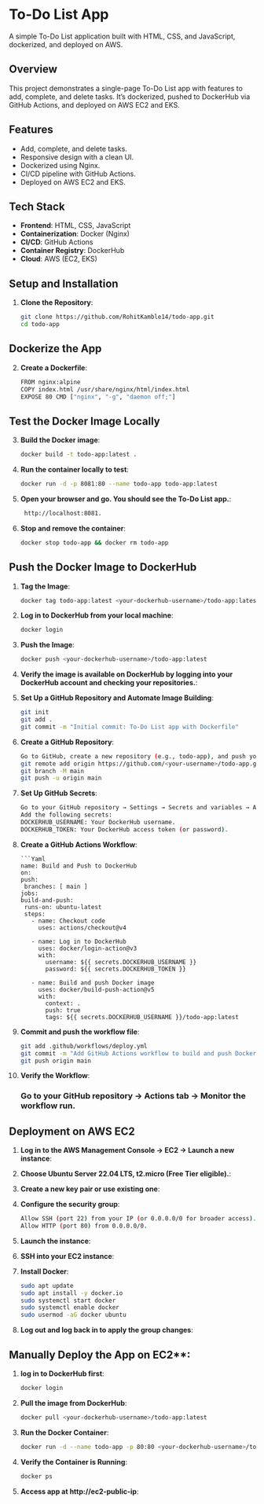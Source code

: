 # To-Do List App

A simple To-Do List application built with HTML, CSS, and JavaScript, dockerized, and deployed on AWS.

## Overview
This project demonstrates a single-page To-Do List app with features to add, complete, and delete tasks. It’s dockerized, pushed to DockerHub via GitHub Actions, and deployed on AWS EC2 and EKS.

## Features
- Add, complete, and delete tasks.
- Responsive design with a clean UI.
- Dockerized using Nginx.
- CI/CD pipeline with GitHub Actions.
- Deployed on AWS EC2 and EKS.

## Tech Stack
- **Frontend**: HTML, CSS, JavaScript
- **Containerization**: Docker (Nginx)
- **CI/CD**: GitHub Actions
- **Container Registry**: DockerHub
- **Cloud**: AWS (EC2, EKS)

## Setup and Installation

1. **Clone the Repository**:
   ```bash
   git clone https://github.com/RohitKamble14/todo-app.git
   cd todo-app
## Dockerize the App
2. **Create a Dockerfile**:
   ```bash
   FROM nginx:alpine 
   COPY index.html /usr/share/nginx/html/index.html 
   EXPOSE 80 CMD ["nginx", "-g", "daemon off;"]

## Test the Docker Image Locally

3. **Build the Docker image**:
   ```bash
   docker build -t todo-app:latest .
4. **Run the container locally to test**:
   ```bash
   docker run -d -p 8081:80 --name todo-app todo-app:latest
5. **Open your browser and go. You should see the To-Do List app.**:
   ```bash
    http://localhost:8081.
6. **Stop and remove the container**:
   ```bash
   docker stop todo-app && docker rm todo-app

## Push the Docker Image to DockerHub

1. **Tag the Image**:
   ```bash
   docker tag todo-app:latest <your-dockerhub-username>/todo-app:latest

2. **Log in to DockerHub from your local machine**:
   ```bash
   docker login

3. **Push the Image**:
   ```bash
   docker push <your-dockerhub-username>/todo-app:latest

4. **Verify the image is available on DockerHub by logging into your DockerHub account and checking your repositories.**:

5. **Set Up a GitHub Repository and Automate Image Building**:
   ```bash
   git init
   git add .
   git commit -m "Initial commit: To-Do List app with Dockerfile"

6. **Create a GitHub Repository**:
   ```bash
   Go to GitHub, create a new repository (e.g., todo-app), and push your code:
   git remote add origin https://github.com/<your-username>/todo-app.git
   git branch -M main
   git push -u origin main

7. **Set Up GitHub Secrets**:
   ```bash
   Go to your GitHub repository → Settings → Secrets and variables → Actions → New repository secret.
   Add the following secrets:
   DOCKERHUB_USERNAME: Your DockerHub username.
   DOCKERHUB_TOKEN: Your DockerHub access token (or password).

8. **Create a GitHub Actions Workflow**:
   ```Create a file .github/workflows/deploy.yml in your repository with the following content to automate building and pushing the Docker image to DockerHub
   ```Yaml
   name: Build and Push to DockerHub
   on:
   push:
    branches: [ main ]
   jobs:
   build-and-push:
    runs-on: ubuntu-latest
    steps:
      - name: Checkout code
        uses: actions/checkout@v4

      - name: Log in to DockerHub
        uses: docker/login-action@v3
        with:
          username: ${{ secrets.DOCKERHUB_USERNAME }}
          password: ${{ secrets.DOCKERHUB_TOKEN }}

      - name: Build and push Docker image
        uses: docker/build-push-action@v5
        with:
          context: .
          push: true
          tags: ${{ secrets.DOCKERHUB_USERNAME }}/todo-app:latest

9. **Commit and push the workflow file**:
    ```bash
    git add .github/workflows/deploy.yml
   git commit -m "Add GitHub Actions workflow to build and push Docker image"
   git push origin main

10. **Verify the Workflow**:
    ### Go to your GitHub repository → Actions tab → Monitor the workflow run.

## Deployment on AWS EC2

1. **Log in to the AWS Management Console → EC2 → Launch a new instance**:

2. **Choose Ubuntu Server 22.04 LTS, t2.micro (Free Tier eligible).**:

3. **Create a new key pair or use existing one**:

4. **Configure the security group**:
   ```bash
   Allow SSH (port 22) from your IP (or 0.0.0.0/0 for broader access).
   Allow HTTP (port 80) from 0.0.0.0/0.

5. **Launch the instance**:

6. **SSH into your EC2 instance**:

8. **Install Docker**:
   ```bash
   sudo apt update
   sudo apt install -y docker.io
   sudo systemctl start docker
   sudo systemctl enable docker
   sudo usermod -aG docker ubuntu

9. **Log out and log back in to apply the group changes**:

## Manually Deploy the App on EC2**:

1. **log in to DockerHub first**:
   ```bash
   docker login
2. **Pull the image from DockerHub**:
   ```bash
   docker pull <your-dockerhub-username>/todo-app:latest
3. **Run the Docker Container**:
   ```bash
   docker run -d --name todo-app -p 80:80 <your-dockerhub-username>/todo-app:latest
4. **Verify the Container is Running**:
   ```bash
   docker ps
5. **Access app at http://ec2-public-ip**:
